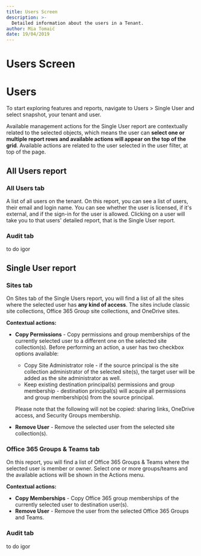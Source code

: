 ```yaml
---
title: Users Screen
description: >-
  Detailed information about the users in a Tenant.
author: Mia Tomaić
date: 19/04/2019
---
```

# Users Screen

# Users 

To start exploring features and reports, navigate to Users > Single User and select snapshot, your tenant and user.

Available management actions for the Single User report are contextually related to the selected objects, which means the user can **select one or multiple report rows and available actions will appear on the top of the grid**. Available actions are related to the user selected in the user filter, at top of the page.


## All Users report
### All Users tab
A list of all users on the tenant. On this report, you can see a list of users, their email and login name. You can see whether the user is licensed, if it's external, and if the sign-in for the user is allowed. Clicking on a user will take you to that users' detailed report, that is the Single User report. 

### Audit tab
to do igor

## Single User report
### Sites tab
On Sites tab of the Single Users report, you will find a list of all the sites where the selected user has __any kind of access__. The sites include classic site collections, Office 365 Group site collections, and OneDrive sites.

__Contextual actions:__ 
* **Copy Permissions** - Copy permissions and group memberships of the currently selected user to a different one on the selected site collection(s).
Before performing an action, a user has two checkbox options available:
    * Copy Site Administrator role - if the source principal is the site collection administrator of the selected site(s), the target user will be added as the site administrator as well. 
    * Keep existing destination principal(s) permissions and group membership - destination principal(s) will acquire all permissions and group membership(s) from the source principal. 

    Please note that the following will not be copied: sharing links, OneDrive access, and Security Groups membership.


* **Remove User** - Remove the selected user from the selected site collection(s).

### Office 365 Groups & Teams tab
On this report, you will find a list of Office 365 Groups & Teams where the selected user is member or owner. Select one or more groups/teams and the available actions will be shown in the Actions menu. 

__Contextual actions:__ 
* **Copy Memberships** - Copy Office 365 group memberships of the currently selected user to destination user(s).
* **Remove User** - Remove the user from the selected Office 365 Groups and Teams.

### Audit tab
to do igor